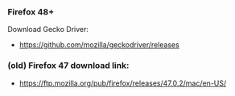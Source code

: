 ### Firefox 48+

Download Gecko Driver:
 * https://github.com/mozilla/geckodriver/releases
 


### (old) Firefox 47 download link:

* https://ftp.mozilla.org/pub/firefox/releases/47.0.2/mac/en-US/
